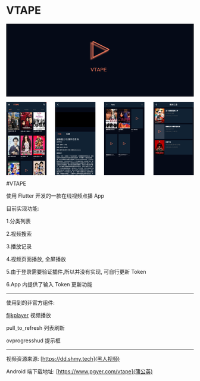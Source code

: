 # VTAPE

<center>
    <p><img src="https://github.com/ZeroJian/ZeroJian.github.io/blob/master/img/vtape_banner.png?raw=true" align="center"></p>
</center>

<center>
    <p><img src="https://github.com/ZeroJian/ZeroJian.github.io/blob/master/img/vtape_review.png?raw=true" align="center"></p>
</center>

#VTAPE

使用 Flutter 开发的一款在线视频点播 App

目前实现功能:

1.分类列表

2.视频搜索

3.播放记录

4.视频页面播放, 全屏播放

5.由于登录需要验证插件,所以并没有实现, 可自行更新 Token

6.App 内提供了输入 Token 更新功能

---

使用到的非官方组件:

[fijkplayer](https://github.com/befovy/fijkplayer) 视频播放

pull_to_refresh 列表刷新

ovprogresshud  提示框

---

视频资源来源: [https://dd.shmy.tech](黑人视频)

Android 端下载地址: [https://www.pgyer.com/vtape](蒲公英)



























